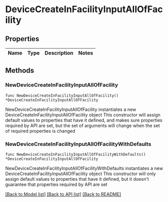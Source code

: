 # DeviceCreateInFacilityInputAllOfFacility

## Properties

Name | Type | Description | Notes
------------ | ------------- | ------------- | -------------

## Methods

### NewDeviceCreateInFacilityInputAllOfFacility

`func NewDeviceCreateInFacilityInputAllOfFacility() *DeviceCreateInFacilityInputAllOfFacility`

NewDeviceCreateInFacilityInputAllOfFacility instantiates a new DeviceCreateInFacilityInputAllOfFacility object
This constructor will assign default values to properties that have it defined,
and makes sure properties required by API are set, but the set of arguments
will change when the set of required properties is changed

### NewDeviceCreateInFacilityInputAllOfFacilityWithDefaults

`func NewDeviceCreateInFacilityInputAllOfFacilityWithDefaults() *DeviceCreateInFacilityInputAllOfFacility`

NewDeviceCreateInFacilityInputAllOfFacilityWithDefaults instantiates a new DeviceCreateInFacilityInputAllOfFacility object
This constructor will only assign default values to properties that have it defined,
but it doesn't guarantee that properties required by API are set


[[Back to Model list]](../README.md#documentation-for-models) [[Back to API list]](../README.md#documentation-for-api-endpoints) [[Back to README]](../README.md)


